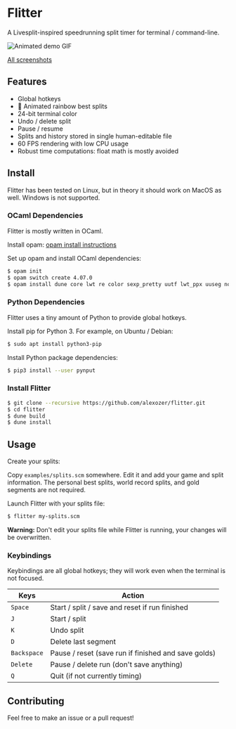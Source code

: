 # Flitter

A Livesplit-inspired speedrunning split timer for terminal / command-line.

![Animated demo GIF](/doc/demo.gif)

[All screenshots](/doc/)

## Features

- Global hotkeys
- :rainbow: Animated rainbow best splits
- 24-bit terminal color
- Undo / delete split
- Pause / resume
- Splits and history stored in single human-editable file
- 60 FPS rendering with low CPU usage
- Robust time computations: float math is mostly avoided

## Install

Flitter has been tested on Linux, but in theory it should work on MacOS as well. Windows is not supported.

### OCaml Dependencies

Flitter is mostly written in OCaml.

Install opam: [opam install instructions](https://opam.ocaml.org/doc/Install.html)

Set up opam and install OCaml dependencies:

```bash
$ opam init
$ opam switch create 4.07.0
$ opam install dune core lwt re color sexp_pretty uutf lwt_ppx uuseg notty
```

### Python Dependencies

Flitter uses a tiny amount of Python to provide global hotkeys.

Install pip for Python 3. For example, on Ubuntu / Debian:

```bash
$ sudo apt install python3-pip
```

Install Python package dependencies:

```bash
$ pip3 install --user pynput
```

### Install Flitter

```bash
$ git clone --recursive https://github.com/alexozer/flitter.git
$ cd flitter
$ dune build
$ dune install
```

## Usage

Create your splits:

Copy `examples/splits.scm` somewhere. Edit it and add your game and split information. The personal best splits, world record splits, and gold segments are not required.

Launch Flitter with your splits file:

```bash
$ flitter my-splits.scm
```

**Warning:** Don't edit your splits file while Flitter is running, your changes will be overwritten.

### Keybindings

Keybindings are all global hotkeys; they will work even when the terminal is not focused.

| Keys        | Action                                              |
| ----------- | --------------------------------------------------- |
| `Space`     | Start / split / save and reset if run finished      |
| `J`         | Start / split                                       |
| `K`         | Undo split                                          |
| `D`         | Delete last segment                                 |
| `Backspace` | Pause / reset (save run if finished and save golds) |
| `Delete`    | Pause / delete run (don't save anything)            |
| `Q`         | Quit (if not currently timing)                      |

## Contributing

Feel free to make an issue or a pull request!
